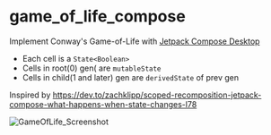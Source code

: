 # game_of_life_compose
Implement Conway's Game-of-Life with [Jetpack Compose Desktop]([url](https://www.jetbrains.com/lp/compose-desktop/))
- Each cell is a `State<Boolean>`
- Cells in root(0) gen( are `mutableState`
- Cells in child(1 and later) gen are `derivedState` of prev gen

Inspired by https://dev.to/zachklipp/scoped-recomposition-jetpack-compose-what-happens-when-state-changes-l78

![GameOfLife_Screenshot](https://user-images.githubusercontent.com/1066923/174559548-d061d290-27dd-4700-a5db-22efa5a65819.gif)
